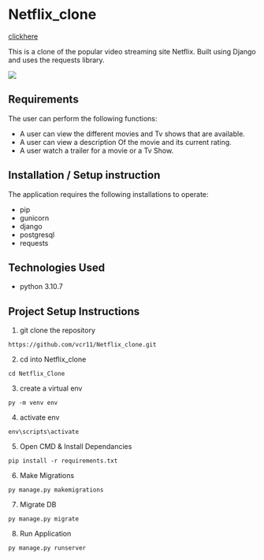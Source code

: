 # Netflix_clone
<a href="https://netflixclone-production-18e5.up.railway.app/"> clickhere<a/>

This is a clone of the popular video streaming site Netflix. Built using Django and uses the requests library.

![](https://github.com/steve-njuguna-k/Django-Netflix-Clone/blob/master/Screenshot.PNG)

## Requirements
The user can perform the following functions:

- A user can view the different movies and Tv shows that are available.
- A user can view a description Of the movie and its current rating.
- A user watch a trailer for a movie or a Tv Show.

## Installation / Setup instruction
The application requires the following installations to operate:
- pip
- gunicorn
- django
- postgresql
- requests

## Technologies Used
- python 3.10.7

## Project Setup Instructions
1) git clone the repository 
```
https://github.com/vcr11/Netflix_clone.git
```
2. cd into Netflix_clone
```
cd Netflix_Clone
```
3. create a virtual env
```
py -m venv env
```
4. activate env
```
env\scripts\activate
```
5. Open CMD & Install Dependancies
```
pip install -r requirements.txt
```
6. Make Migrations
```
py manage.py makemigrations
```
7. Migrate DB
```
py manage.py migrate
```
8. Run Application
```
py manage.py runserver
```
